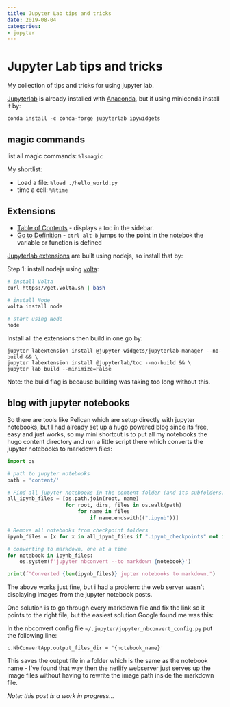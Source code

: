 ```yaml
---
title: Jupyter Lab tips and tricks
date: 2019-08-04
categories:
- jupyter
---
```


# Jupyter Lab tips and tricks

My collection of tips and tricks for using jupyter lab.

[Jupyterlab](https://jupyterlab.readthedocs.io/en/stable/) is already installed with [Anaconda](https://www.anaconda.com/distribution/), but if using miniconda install it by:

`conda install -c conda-forge jupyterlab ipywidgets`

## magic commands

list all magic commands: `%lsmagic`

My shortlist:

- Load a file: `%load ./hello_world.py`
- time a cell: `%%time`

## Extensions

- [Table of Contents](https://github.com/jupyterlab/jupyterlab-toc) - displays a toc in the sidebar.
- [Go to Definition](https://github.com/krassowski/jupyterlab-go-to-definition) - `ctrl-alt-b` jumps to the point in the notebok the variable or function is defined

[Jupyterlab extensions](https://www.npmjs.com/search?q=keywords:jupyterlab-extension) are built using nodejs, so install that by:

Step 1: install nodejs using [volta](https://volta.sh/):

```bash
# install Volta
curl https://get.volta.sh | bash

# install Node
volta install node

# start using Node
node
```

Install all the extensions then build in one go by:

```
jupyter labextension install @jupyter-widgets/jupyterlab-manager --no-build && \
jupyter labextension install @jupyterlab/toc --no-build && \
jupyter lab build --minimize=False
```

Note: the build flag is because building was taking too long without this.

## blog with jupyter notebooks

So there are tools like Pelican which are setup directly with jupyter notebooks, but I had already set up a hugo powered blog since its free, easy and just works, so my mini shortcut is to put all my notebooks the hugo content directory and run a little script there which converts the jupyter notebooks to markdown files:

```python
import os

# path to jupyter notebooks 
path = 'content/'

# Find all jupyter notebooks in the content folder (and its subfolders)
all_ipynb_files = [os.path.join(root, name)
                   for root, dirs, files in os.walk(path)
                       for name in files
                           if name.endswith((".ipynb"))]

# Remove all notebooks from checkpoint folders
ipynb_files = [x for x in all_ipynb_files if ".ipynb_checkpoints" not in x]

# converting to markdown, one at a time
for notebook in ipynb_files:
    os.system(f'jupyter nbconvert --to markdown {notebook}')

print(f"Converted {len(ipynb_files)} jupter notebooks to markdown.")
```

The above works just fine, but i had a problem: the web server wasn't displaying images from the jupyter notebook posts.

One solution is to go through every markdown file and fix the link so it points to the right file, but the easiest solution Google found me was this:

In the nbconvert config file `~/.jupyter/jupyter_nbconvert_config.py` put the following line:

`c.NbConvertApp.output_files_dir = '{notebook_name}'`

This saves the output file in a folder which is the same as the notebook name - I've found that way then the netlify webserver just serves up the image files without having to rewrite the image path inside the markdown file.


_Note: this post is a work in progress..._
